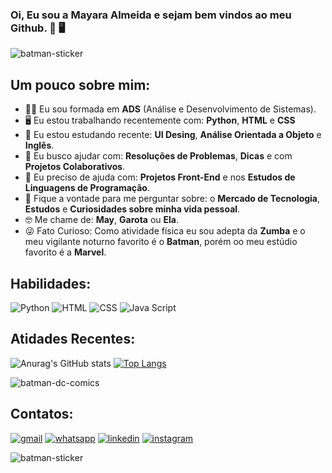 ### Oi, Eu sou a Mayara Almeida e sejam bem vindos ao meu Github. 🦇 🖥️ 

![batman-sticker](https://user-images.githubusercontent.com/105395581/196307730-16daa096-13e4-4775-afd3-920a14dd23b6.gif)

## Um pouco sobre mim:

- :woman_student: Eu sou formada em **ADS** (Análise e Desenvolvimento de Sistemas).
- :desktop_computer: Eu estou trabalhando recentemente com: **Python**, **HTML** e **CSS**
- :open_book: Eu estou estudando recente: **UI Desing**, **Análise Orientada a Objeto** e **Inglês**.
- :handshake: Eu busco ajudar com: **Resoluções de Problemas**, **Dicas** e com **Projetos Colaborativos**.
- :raising_hand: Eu preciso de ajuda com: **Projetos Front-End** e nos **Estudos de Linguagens de Programação**.
-  💬 Fique a vontade para me perguntar sobre: o **Mercado de Tecnologia**, **Estudos** e **Curiosidades sobre minha vida pessoal**.
- :nerd_face: Me chame de: **May**, **Garota** ou **Ela**.
- :stuck_out_tongue_winking_eye: Fato Curioso: Como atividade física eu sou adepta da **Zumba** e o meu vigilante noturno favorito é o **Batman**, porém oo meu estúdio favorito é a **Marvel**.


## Habilidades: 

![Python](https://img.shields.io/badge/Python-3776AB?style=for-the-badge&logo=python&logoColor=white)
![HTML](https://img.shields.io/badge/HTML-239120?style=for-the-badge&logo=html5&logoColor=white)
![CSS](https://img.shields.io/badge/CSS-239120?&style=for-the-badge&logo=css3&logoColor=white)
![Java Script](https://img.shields.io/badge/JavaScript-323330?style=for-the-badge&logo=javascript&logoColor=F7DF1E)


## Atidades Recentes: 

![Anurag's GitHub stats](https://github-readme-stats.vercel.app/api?username=mayalmeisousa&show_icons=true&theme=dracula)
[![Top Langs](https://github-readme-stats.vercel.app/api/top-langs/?username=mayalmeisousa&layout=compact&theme=dracula)](https://github.com/maylmeisousa/github-readme-stats)

![batman-dc-comics](https://user-images.githubusercontent.com/105395581/195218924-ebf3c682-5a59-4933-89e3-728fa5d379d2.gif)

## Contatos:

[![gmail](https://img.shields.io/badge/Gmail-D14836?style=for-the-badge&logo=gmail&logoColor=white)](https://mail.google.com/mail/u/2/#inbox)
[![whatsapp](https://img.shields.io/badge/WhatsApp-25D366?style=for-the-badge&logo=whatsapp&logoColor=white)](https://api.whatsapp.com/send?phone=5521992102226&text=Oi%2C%20Tudo%20Bem%3F%20Deixe%20o%20seu%20recado%20que%20em%20breve%20entrarei%20em%20contato.) 
[![linkedin](https://img.shields.io/badge/LinkedIn-0077B5?style=for-the-badge&logo=linkedin&logoColor=white)](https://www.linkedin.com/in/may-a-sousa/)
[![instagram](https://img.shields.io/badge/Instagram-E4405F?style=for-the-badge&logo=instagram&logoColor=white)](https://www.instagram.com/may_almeisousa/)

![batman-sticker](https://user-images.githubusercontent.com/105395581/196308015-73a13cef-0238-4342-bc92-4c1bbe04d702.gif)
